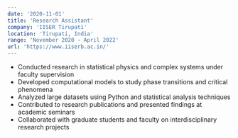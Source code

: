 ```yaml
---
date: '2020-11-01'
title: 'Research Assistant'
company: 'IISER Tirupati'
location: 'Tirupati, India'
range: 'November 2020 - April 2022'
url: 'https://www.iiserb.ac.in/'
---
```


- Conducted research in statistical physics and complex systems under faculty supervision
- Developed computational models to study phase transitions and critical phenomena
- Analyzed large datasets using Python and statistical analysis techniques
- Contributed to research publications and presented findings at academic seminars
- Collaborated with graduate students and faculty on interdisciplinary research projects
